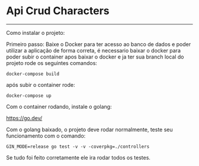 # Api Crud Characters
-----------------------------------
Como instalar o projeto:

Primeiro passo: Baixe o Docker
para ter acesso ao banco de dados e poder utilizar a aplicação de forma correta, é necessario baixar o docker para poder subir o container apos baixar o docker e ja ter sua branch local do projeto rode os seguintes comandos: 

    docker-compose build 

  após subir o container rode:

    docker-compose up

  Com o container rodando, instale o golang: 
  
  https://go.dev/

  Com o golang baixado, o projeto deve rodar normalmente, teste seu funcionamento com o comando:
		
    GIN_MODE=release go test -v -v -coverpkg=./controllers
	
  Se tudo foi feito corretamente ele ira rodar todos os testes.
